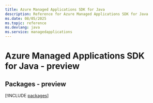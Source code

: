 ```yaml
---
title: Azure Managed Applications SDK for Java
description: Reference for Azure Managed Applications SDK for Java
ms.date: 08/05/2025
ms.topic: reference
ms.devlang: java
ms.service: managedapplications
---
```

# Azure Managed Applications SDK for Java - preview
## Packages - preview
[!INCLUDE [packages](managed-applications-index.md)]